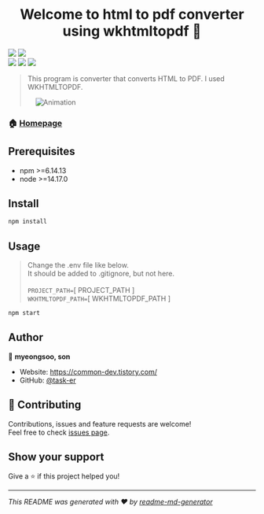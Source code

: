 <h1 align="center">Welcome to html to pdf converter using wkhtmltopdf 👋</h1>
<p>
  <img src="https://img.shields.io/badge/npm-%3E%3D6.14.13-blue.svg" />
  <img src="https://img.shields.io/badge/node-%3E%3D14.17.0-blue.svg" /> <br />
  <img src="https://img.shields.io/badge/-HTML5-EC6231?logo=html5&logoColor=white&style=flat" />
  <img src="https://img.shields.io/badge/-CSS3-139DCE?logo=css3&logoColor=white&style=flat">
  <img src="https://img.shields.io/badge/-Node.js-339933?logo=Node.js&logoColor=white&style=flat">
</p>

> This program is converter that converts HTML to PDF. I used WKHTMLTOPDF.
>
> &nbsp;
> &nbsp;
> ![Animation](https://user-images.githubusercontent.com/102871888/161575985-6c9dd032-3323-4d85-af0f-8c60a1021389.gif)
> &nbsp;
> &nbsp;
> &nbsp;

### 🏠 [Homepage](https://common-dev.tistory.com/entry/HTML-to-PDF-%EB%B3%80%ED%99%98-%EC%9E%91%EC%97%85-using-wkhtmltopdf)

## Prerequisites

- npm >=6.14.13
- node >=14.17.0

## Install

```sh
npm install
```

## Usage

> Change the .env file like below. <br/>
> It should be added to .gitignore, but not here.<br/> <br />
> ```PROJECT_PATH=```[ PROJECT_PATH ] <br />
> ```WKHTMLTOPDF_PATH=```[ WKHTMLTOPDF_PATH ]
```sh
npm start
```

## Author

👤 **myeongsoo, son**

* Website: https://common-dev.tistory.com/
* GitHub: [@task-er](https://github.com/task-er)

## 🤝 Contributing

Contributions, issues and feature requests are welcome!<br />Feel free to check [issues page](https://common-dev.tistory.com/entry/HTML-to-PDF-%EB%B3%80%ED%99%98-%EC%9E%91%EC%97%85-using-wkhtmltopdf). 

## Show your support

Give a ⭐️ if this project helped you!

***
_This README was generated with ❤️ by [readme-md-generator](https://github.com/kefranabg/readme-md-generator)_